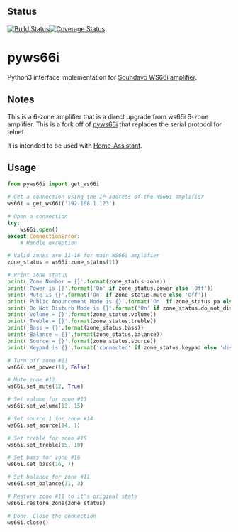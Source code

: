 ## Status
[![Build Status](https://app.travis-ci.com/ssaenger/ws66i.svg?branch=master)](https://app.travis-ci.com/ssaenger/ws66i)[![Coverage Status](https://coveralls.io/repos/github/ssaenger/pyws66i/badge.svg?branch=master)](https://coveralls.io/github/ssaenger/pyws66i?branch=master)

# pyws66i
Python3 interface implementation for [Soundavo WS66i amplifier](https://www.soundavo.com/products/ws-66i).

## Notes
This is a 6-zone amplifier that is a direct upgrade from ws66i 6-zone amplifier. This is a fork off of [pyws66i](https://github.com/etsinko/pyws66i) that replaces the serial protocol for telnet.

It is intended to be used with [Home-Assistant](http://home-assistant.io).

## Usage
```python
from pyws66i import get_ws66i

# Get a connection using the IP address of the WS66i amplifier
ws66i = get_ws66i('192.168.1.123')

# Open a connection
try:
    ws66i.open()
except ConnectionError:
    # Handle exception

# Valid zones are 11-16 for main WS66i amplifier
zone_status = ws66i.zone_status(11)

# Print zone status
print('Zone Number = {}'.format(zone_status.zone))
print('Power is {}'.format('On' if zone_status.power else 'Off'))
print('Mute is {}'.format('On' if zone_status.mute else 'Off'))
print('Public Anouncement Mode is {}'.format('On' if zone_status.pa else 'Off'))
print('Do Not Disturb Mode is {}'.format('On' if zone_status.do_not_disturb else 'Off'))
print('Volume = {}'.format(zone_status.volume))
print('Treble = {}'.format(zone_status.treble))
print('Bass = {}'.format(zone_status.bass))
print('Balance = {}'.format(zone_status.balance))
print('Source = {}'.format(zone_status.source))
print('Keypad is {}'.format('connected' if zone_status.keypad else 'disconnected'))

# Turn off zone #11
ws66i.set_power(11, False)

# Mute zone #12
ws66i.set_mute(12, True)

# Set volume for zone #13
ws66i.set_volume(13, 15)

# Set source 1 for zone #14
ws66i.set_source(14, 1)

# Set treble for zone #15
ws66i.set_treble(15, 10)

# Set bass for zone #16
ws66i.set_bass(16, 7)

# Set balance for zone #11
ws66i.set_balance(11, 3)

# Restore zone #11 to it's original state
ws66i.restore_zone(zone_status)

# Done. Close the connection
ws66i.close()
```
